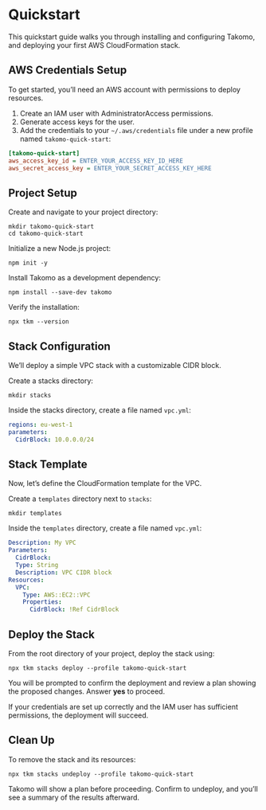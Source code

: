 # Quickstart

This quickstart guide walks you through installing and configuring Takomo, and deploying your first AWS CloudFormation stack.

## AWS Credentials Setup

To get started, you’ll need an AWS account with permissions to deploy resources.
1. Create an IAM user with AdministratorAccess permissions.
2. Generate access keys for the user.
3. Add the credentials to your `~/.aws/credentials` file under a new profile named `takomo-quick-start`:

```ini title="~/.aws/credentials"
[takomo-quick-start]
aws_access_key_id = ENTER_YOUR_ACCESS_KEY_ID_HERE
aws_secret_access_key = ENTER_YOUR_SECRET_ACCESS_KEY_HERE
```

## Project Setup

Create and navigate to your project directory:

```shell
mkdir takomo-quick-start
cd takomo-quick-start
```

Initialize a new Node.js project:

```shell
npm init -y
```

Install Takomo as a development dependency:

```shell
npm install --save-dev takomo
```

Verify the installation:

```shell
npx tkm --version
```

## Stack Configuration

We’ll deploy a simple VPC stack with a customizable CIDR block. 

Create a stacks directory:

```shell
mkdir stacks
```

Inside the stacks directory, create a file named `vpc.yml`:

```yaml
regions: eu-west-1
parameters:
  CidrBlock: 10.0.0.0/24
```

## Stack Template

Now, let’s define the CloudFormation template for the VPC.

Create a `templates` directory next to `stacks`:

```shell
mkdir templates
```

Inside the `templates` directory, create a file named `vpc.yml`:

```yaml
Description: My VPC
Parameters:
  CidrBlock:
  Type: String
  Description: VPC CIDR block
Resources:
  VPC:
    Type: AWS::EC2::VPC
    Properties:
      CidrBlock: !Ref CidrBlock
```

## Deploy the Stack

From the root directory of your project, deploy the stack using:

```shell
npx tkm stacks deploy --profile takomo-quick-start
```

You will be prompted to confirm the deployment and review a plan showing the proposed changes. Answer **yes** to proceed.

If your credentials are set up correctly and the IAM user has sufficient permissions, the deployment will succeed.

## Clean Up

To remove the stack and its resources:

```shell
npx tkm stacks undeploy --profile takomo-quick-start
```

Takomo will show a plan before proceeding. Confirm to undeploy, and you’ll see a summary of the results afterward.
